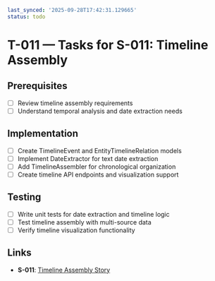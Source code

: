 ```yaml
last_synced: '2025-09-28T17:42:31.129665'
status: todo
```

# T-011 — Tasks for S-011: Timeline Assembly

## Prerequisites
- [ ] Review timeline assembly requirements
- [ ] Understand temporal analysis and date extraction needs

## Implementation
- [ ] Create TimelineEvent and EntityTimelineRelation models
- [ ] Implement DateExtractor for text date extraction
- [ ] Add TimelineAssembler for chronological organization
- [ ] Create timeline API endpoints and visualization support

## Testing
- [ ] Write unit tests for date extraction and timeline logic
- [ ] Test timeline assembly with multi-source data
- [ ] Verify timeline visualization functionality

## Links
- **S-011**: [Timeline Assembly Story](../stories/S-011-timeline-assembly.md)
